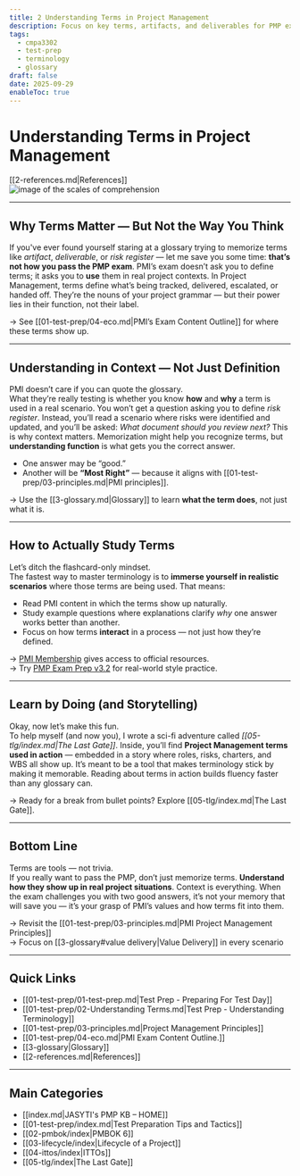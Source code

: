 ```yaml
---
title: 2 Understanding Terms in Project Management
description: Focus on key terms, artifacts, and deliverables for PMP exam success, emphasizing context over memorization.
tags:
  - cmpa3302
  - test-prep
  - terminology
  - glossary
draft: false
date: 2025-09-29
enableToc: true
---
```

# Understanding Terms in Project Management  
[[2-references.md|References]]  
![image of the scales of comprehension](terms.png)

---

## Why Terms Matter — But Not the Way You Think  
If you've ever found yourself staring at a glossary trying to memorize terms like *artifact*, *deliverable*, or *risk register* — let me save you some time: **that’s not how you pass the PMP exam**. PMI’s exam doesn’t ask you to define terms; it asks you to **use** them in real project contexts. In Project Management, terms define what’s being tracked, delivered, escalated, or handed off. They’re the nouns of your project grammar — but their power lies in their function, not their label.

→ See [[01-test-prep/04-eco.md|PMI’s Exam Content Outline]] for where these terms show up.

---

## Understanding in Context — Not Just Definition  
PMI doesn’t care if you can quote the glossary.  
What they’re really testing is whether you know **how** and **why** a term is used in a real scenario. You won’t get a question asking you to define *risk register*. Instead, you’ll read a scenario where risks were identified and updated, and you’ll be asked: *What document should you review next?* This is why context matters. Memorization might help you recognize terms, but **understanding function** is what gets you the correct answer.

- One answer may be “good.”  
- Another will be **“Most Right”** — because it aligns with [[01-test-prep/03-principles.md|PMI principles]].

→ Use the [[3-glossary.md|Glossary]] to learn **what the term does**, not just what it is.  

---

## How to Actually Study Terms  
Let’s ditch the flashcard-only mindset.  
The fastest way to master terminology is to **immerse yourself in realistic scenarios** where those terms are being used. That means:
- Read PMI content in which the terms show up naturally.
- Study example questions where explanations clarify *why* one answer works better than another.
- Focus on how terms **interact** in a process — not just how they’re defined.

→ [PMI Membership](https://www.pmi.org/membership/benefits) gives access to official resources.  
→ Try [PMP Exam Prep v3.2](https://www.pmi.org/store/) for real-world style practice.

---

## Learn by Doing (and Storytelling)  
Okay, now let’s make this fun.  
To help myself (and now you), I wrote a sci-fi adventure called *[[05-tlg/index.md|The Last Gate]]*. Inside, you’ll find **Project Management terms used in action** — embedded in a story where roles, risks, charters, and WBS all show up. It’s meant to be a tool that makes terminology stick by making it memorable. Reading about terms in action builds fluency faster than any glossary can.

→ Ready for a break from bullet points? Explore [[05-tlg/index.md|The Last Gate]].

---

## Bottom Line  
Terms are tools — not trivia.  
If you really want to pass the PMP, don’t just memorize terms. **Understand how they show up in real project situations**. Context is everything. When the exam challenges you with two good answers, it’s not your memory that will save you — it’s your grasp of PMI’s values and how terms fit into them.

→ Revisit the [[01-test-prep/03-principles.md|PMI Project Management Principles]]  
→ Focus on [[3-glossary#value delivery|Value Delivery]] in every scenario

---

## Quick Links  
- [[01-test-prep/01-test-prep.md|Test Prep - Preparing For Test Day]]  
- [[01-test-prep/02-Understanding Terms.md|Test Prep - Understanding Terminology]]  
- [[01-test-prep/03-principles.md|Project Management Principles]]  
- [[01-test-prep/04-eco.md|PMI Exam Content Outline.]]  
- [[3-glossary|Glossary]]  
- [[2-references.md|References]]

---

## Main Categories  
- [[index.md|JASYTI's PMP KB – HOME]]  
- [[01-test-prep/index.md|Test Preparation Tips and Tactics]]  
- [[02-pmbok/index|PMBOK 6]]  
- [[03-lifecycle/index|Lifecycle of a Project]]  
- [[04-ittos/index|ITTOs]]  
- [[05-tlg/index|The Last Gate]]
